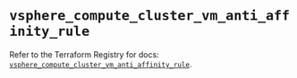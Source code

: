 # `vsphere_compute_cluster_vm_anti_affinity_rule`

Refer to the Terraform Registry for docs: [`vsphere_compute_cluster_vm_anti_affinity_rule`](https://registry.terraform.io/providers/vmware/vsphere/2.13.0/docs/resources/compute_cluster_vm_anti_affinity_rule).
